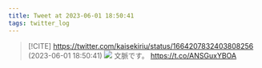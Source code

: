 ```yaml
---
title: Tweet at 2023-06-01 18:50:41
tags: twitter_log
---
```


> [!CITE] https://twitter.com/kaisekiriu/status/1664207832403808256 (2023-06-01 18:50:41)
> ![](https://twitter.com/kaisekiriu/status/1664207832403808256)
> 文脈です。
> https://t.co/ANSGuxYBOA
